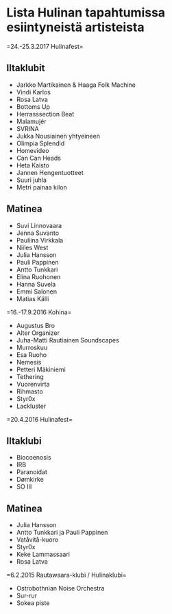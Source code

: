 # Lista Hulinan tapahtumissa esiintyneistä artisteista

=24.-25.3.2017 Hulinafest=

## Iltaklubit

* Jarkko Martikainen & Haaga Folk Machine
* Vindi Karlos
* Rosa Latva
* Bottoms Up
* Herrasssection Beat
* Malamujér
* SVRINA
* Jukka Nousiainen yhtyeineen
* Olimpia Splendid
* Homevideo
* Can Can Heads
* Heta Kaisto
* Jannen Hengentuotteet
* Suuri juhla
* Metri painaa kilon

## Matinea

* Suvi Linnovaara
* Jenna Suvanto
* Pauliina Virkkala
* Niiles West
* Julia Hansson
* Pauli Pappinen
* Antto Tunkkari
* Elina Ruohonen
* Hanna Suvela
* Emmi Salonen
* Matias Källi

=16.-17.9.2016 Kohina=

* Augustus Bro
* Alter Organizer
* Juha-Matti Rautiainen Soundscapes
* Murroskuu
* Esa Ruoho
* Nemesis
* Petteri Mäkiniemi
* Tethering
* Vuorenvirta
* Rihmasto
* Styr0x
* Lackluster

=20.4.2016 Hulinafest=

## Iltaklubi

* Biocoenosis
* IRB
* Paranoidat
* Dømkirke
* SO III

## Matinea

* Julia Hansson
* Antto Tunkkari ja Pauli Pappinen
* Vatåvitå-kuoro
* Styr0x
* Keke Lammassaari
* Rosa Latva

=6.2.2015 Rautawaara-klubi / Hulinaklubi=

* Ostrobothnian Noise Orchestra
* Sur-rur
* Sokea piste
